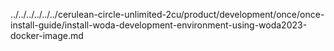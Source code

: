 ../../../../../../cerulean-circle-unlimited-2cu/product/development/once/once-install-guide/install-woda-development-environment-using-woda2023-docker-image.md